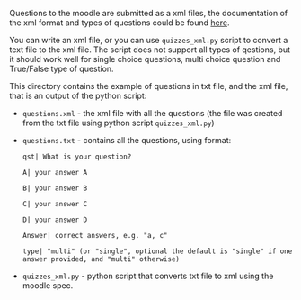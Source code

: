 Questions to the moodle are submitted as a xml files, the documentation of the xml format
and types of questions could be found [here](https://docs.moodle.org/38/en/Moodle_XML_format).

You can write an xml file, or you can use `quizzes_xml.py` script to convert a text file to the 
xml file. The script does not support all types of qestions, but it should work well for single 
choice questions,  multi choice question and True/False type of question. 

This directory contains the example of questions in txt file, and the xml file, that is an output of the
python script: 


* `questions.xml` - the xml file with all the questions (the file was created from the txt file using python script `quizzes_xml.py`)


* `questions.txt` - contains all the questions, using format:

      qst| What is your question?

      A| your answer A

      B| your answer B

      C| your answer C

      D| your answer D

      Answer| correct answers, e.g. "a, c"

      type| "multi" (or "single", optional the default is "single" if one answer provided, and "multi" otherwise)

* `quizzes_xml.py` - python script that converts txt file to xml using the moodle spec.
